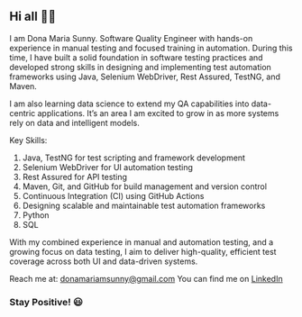 ## Hi all 👋😄 

I am Dona Maria Sunny.
Software Quality Engineer with hands-on experience in manual testing and focused training in automation. During this time, I have built a solid foundation in software testing practices and developed strong skills in designing and implementing test automation frameworks using Java, Selenium WebDriver, Rest Assured, TestNG, and Maven.

I am also learning data science to extend my QA capabilities into data-centric applications. It’s an area I am excited to grow in as more systems rely on data and intelligent models.

Key Skills:
1. Java, TestNG for test scripting and framework development
2. Selenium WebDriver for UI automation testing
3. Rest Assured for API testing
4. Maven, Git, and GitHub for build management and version control
5. Continuous Integration (CI) using GitHub Actions
6. Designing scalable and maintainable test automation frameworks
7. Python
8. SQL

With my combined experience in manual and automation testing, and a growing focus on data testing, I aim to deliver high-quality, efficient test coverage across both UI and data-driven systems.

Reach me at: donamariamsunny@gmail.com
You can find me on [LinkedIn](https://www.linkedin.com/in/dona-maria-sunny) 

### Stay Positive! 😃
